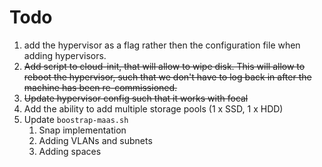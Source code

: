 # Todo

1. add the hypervisor as a flag rather then the configuration file when adding
   hypervisors.
1. ~~Add script to cloud-init, that will allow to wipe disk. This will allow to
   reboot the hypervisor, such that we don't have to log back in after the
   machine has been re-commissioned.~~
1. ~~Update hypervisor config such that it works with focal~~
1. Add the ability to add multiple storage pools (1 x SSD, 1 x HDD)
1. Update `boostrap-maas.sh`
   1. Snap implementation
   1. Adding VLANs and subnets
   1. Adding spaces

